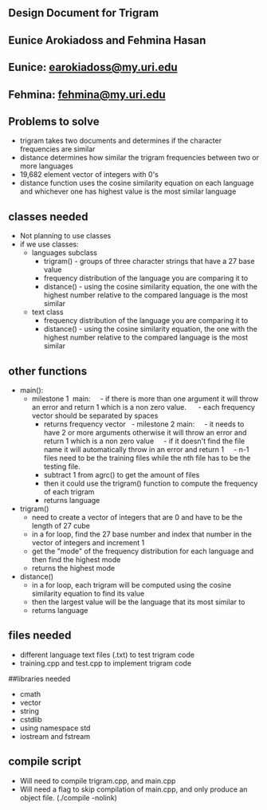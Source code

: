 ## Design Document for Trigram
## Eunice Arokiadoss and Fehmina Hasan

## Eunice: earokiadoss@my.uri.edu
## Fehmina: fehmina@my.uri.edu

## Problems to solve
- trigram takes two documents and determines if the character frequencies are similar
- distance determines how similar the trigram frequencies between two or more languages
- 19,682 element vector of integers with 0's
- distance function uses the cosine similarity equation on each language and whichever one has highest value is the most similar language

## classes needed
- Not planning to use classes
- if we use classes:
    - languages subclass
        - trigram() - groups of three character strings that have a 27 base value
        - frequency distribution of the language you are comparing it to
        - distance() - using the cosine similarity equation, the one with the highest number relative to the compared language is the most similar
    - text class
       - frequency distribution of the language you are comparing it to
       - distance() - using the cosine similarity equation, the one with the highest number relative to the compared language is the most similar

## other functions
- main():
    - milestone 1  main:
    - if there is more than one argument it will throw an error and return 1 which is a non zero value.
        - each frequency vector should be separated by spaces
        - returns frequency vector
    - milestone 2  main:
        - it needs to have 2 or more arguments otherwise it will throw an error and return 1 which is a non zero value
        - if it doesn't find the file name it will automatically throw in an error and return 1
        - n-1 files need to be the training files while the nth file has to be the testing file.
        - subtract 1 from agrc() to get the amount of files
        - then it could use the trigram() function to compute the frequency of each trigram
        - returns language
- trigram()
    - need to create a vector of integers that are 0 and have to be the length of 27 cube
    - in a for loop, find the 27 base number and index that number in the vector of integers and increment 1
    - get the "mode" of the frequency distribution for each language and then find the highest mode
    - returns the highest mode
- distance()
    - in a for loop, each trigram will be computed using the cosine similarity equation to find its value
    - then the largest value will be the language that its most similar to
    - returns language

## files needed
- different language text files (.txt) to test trigram code
- training.cpp and test.cpp to implement trigram code

##libraries needed
- cmath
- vector
- string
- cstdlib
- using namespace std
- iostream and fstream

## compile script
- Will need to compile trigram.cpp, and main.cpp
- Will need a flag to skip compilation of main.cpp, and only produce an
object file. (./compile -nolink)
